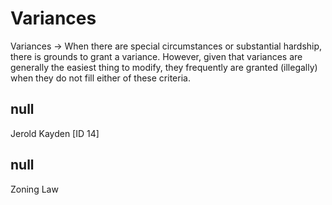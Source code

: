 # Variances

 Variances → When there are special circumstances or substantial hardship, there is grounds to grant a variance. However, given that variances are generally the easiest thing to modify, they frequently are granted (illegally) when they do not fill either of these criteria. 

## null

Jerold Kayden [ID 14]

## null

Zoning Law


